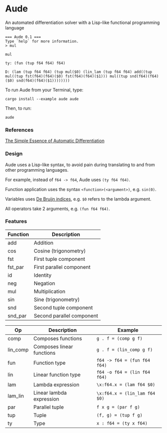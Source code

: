 
# Aude

An automated differentiation solver with a Lisp-like functional programming language

```text
=== Aude 0.1 ===
Type `help` for more information.
> mul

mul

ty: (fun (tup f64 f64) f64)

D: (lam (tup f64 f64) (tup mul($0) (lin_lam (tup f64 f64) add((tup mul((tup fst(f64)(f64)($0) fst(f64)(f64)($1))) mul((tup snd(f64)(f64)($0) snd(f64)(f64)($1))))))))
```

To run Aude from your Terminal, type:

`cargo install --example aude aude`

Then, to run:

`aude`

### References

[The Simple Essence of Automatic Differentiation](http://conal.net/papers/essence-of-ad/essence-of-ad-icfp.pdf)

### Design

Aude uses a Lisp-like syntax, to avoid pain during
translating to and from other programming languages.

For example, instead of `f64 -> f64`, Aude uses `(ty f64 f64)`.

Function application uses the syntax `<function>(<argument>)`,
e.g. `sin(0)`.

Variables uses [De Bruijn indices](https://en.wikipedia.org/wiki/De_Bruijn_index),
e.g. `$0` refers to the lambda argument.

All operators take 2 arguments, e.g. `(fun f64 f64)`.

### Features

| Function | Description               |
| -------- | ------------------------- |
| add      | Addition                  |
| cos      | Cosine (trigonometry)     |
| fst      | First tuple component     |
| fst_par  | First parallel component  |
| id       | Identity                  |
| neg      | Negation                  |
| mul      | Multiplication            |
| sin      | Sine (trigonometry)       |
| snd      | Second tuple component    |
| snd_par  | Second parallel component |

| Op       | Description               | Example                         |
| -------- | ------------------------- | ------------------------------- |
| comp     | Composes functions        | `g . f = (comp g f)`            |
| lin_comp | Composes linear functions | `g . f = (lin_comp g f)`        |
| fun      | Function type             | `f64 -> f64 = (fun f64 f64)`    |
| lin      | Linear function type      | `f64 -o f64 = (lin f64 f64)`    |
| lam      | Lambda expression         | `\x:f64.x = (lam f64 $0)`       |
| lam_lin  | Linear lambda expression  | `\x:f64.x = (lin_lam f64 $0)`   |
| par      | Parallel tuple            | `f x g = (par f g)`             |
| tup      | Tuple                     | `(f, g) = (tup f g)`            |
| ty       | Type                      | `x : f64 = (ty x f64)`          |
